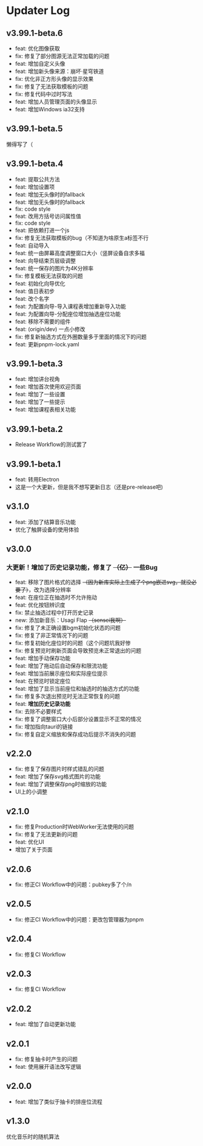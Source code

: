 # Updater Log

## v3.99.1-beta.6
- feat: 优化图像获取
- fix: 修复了部分图源无法正常加载的问题
- feat: 增加自定义头像
- feat: 增加新头像来源：崩坏·星穹铁道
- fix: 优化非正方形头像的显示效果
- fix: 修复了无法获取模板的问题
- fix: 修复代码中过时写法
- feat: 增加人员管理页面的头像显示
- feat: 增加Windows ia32支持

## v3.99.1-beta.5
懒得写了（

## v3.99.1-beta.4

- feat: 提取公共方法
- feat: 增加设置项
- feat: 增加无头像时的fallback
- feat: 增加无头像时的fallback
- fix: code style
- feat: 改用方括号访问属性值
- fix: code style
- feat: 把依赖打进一个js
- fix: 修复无法获取模板的bug（不知道为啥原生a标签不行
- feat: 自动导入
- feat: 统一由屏幕高度调整窗口大小（竖屏设备自求多福
- feat: 向导结束页层级调整
- feat: 统一保存的图片为4K分辨率
- fix: 修复模板无法获取的问题
- feat: 初始化向导优化
- feat: 值日表初步
- feat: 改个名字
- feat: 为配置向导-导入课程表增加重新导入功能
- feat: 为配置向导-分配座位增加抽选座位功能
- feat: 移除不需要的组件
- feat: (origin/dev) 一点小修改
- fix: 修复新抽选方式在外圈数量多于里面的情况下的问题
- feat: 更新pnpm-lock.yaml


## v3.99.1-beta.3
- feat: 增加讲台视角
- feat: 增加首次使用欢迎页面
- feat: 增加了一些设置
- feat: 增加了一些提示
- feat: 增加课程表相关功能

## v3.99.1-beta.2
- Release Workflow的测试罢了

## v3.99.1-beta.1
- feat: 转用Electron
- 这是一个大更新，但是我不想写更新日志（还是pre-release吧)

## v3.1.0
- feat: 添加了结算音乐功能
- 优化了触屏设备的使用体验

## v3.0.0
### 大更新！增加了历史记录功能，修复了 ~~（亿）~~ 一些Bug

- feat: 移除了图片格式的选择 ~~（因为新库实际上生成了个png嵌进svg，就没必要了）~~，改为选择分辨率
- feat: 在座位正在抽选时不允许拖动
- feat: 优化按钮辨识度
- fix: 禁止抽选过程中打开历史记录
- new: 添加新音乐：Usagi Flap ~~（sensei我啊）~~
- fix: 修复了未正确设置bgm初始化状态的问题
- fix: 修复了非正常情况下的问题
- fix: 修复初始化座位时的问题（这个问题坑我好惨
- fix: 修复预览时刷新页面会导致预览未正常退出的问题
- feat: 增加手动保存功能
- feat: 增加了拖动后自动保存和限流功能
- feat: 增加当前展示座位和实际座位提示
- feat: 在预览时锁定座位
- feat: 增加了显示当前座位和抽选时的抽选方式的功能
- fix: 修复多次退出预览时无法正常恢复的问题
- feat: **增加历史记录功能**
- fix: 去除不必要样式
- fix: 修复了调整窗口大小后部分设置显示不正常的情况
- fix: 增加指向tauri的链接
- fix: 修复自定义缩放和保存成功后提示不消失的问题


## v2.2.0

- fix: 修复了保存图片时样式错乱的问题
- feat: 增加了保存svg格式图片的功能
- feat: 增加了调整保存png时缩放的功能
- UI上的小调整

## v2.1.0

- fix: 修复Production时WebWorker无法使用的问题
- fix: 修复了无法更新的问题
- feat: 优化UI
- 增加了关于页面

## v2.0.6

- fix: 修正CI Workflow中的问题：pubkey多了个/n

## v2.0.5

- fix: 修正CI Workflow中的问题：更改包管理器为pnpm

## v2.0.4

- fix: 修复CI Workflow

## v2.0.3

- fix: 修复CI Workflow

## v2.0.2

- feat: 增加了自动更新功能

## v2.0.1

- fix: 修复抽卡时产生的问题
- feat: 使用展开语法改写逻辑

## v2.0.0

- feat: 增加了类似于抽卡的排座位流程

## v1.3.0

优化音乐时的随机算法
